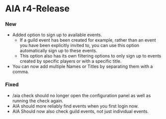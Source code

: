 # AIA r4-Release

### New
* Added option to sign up to available events.
    * If a guild event has been created for example, rather than an event you have been explicitly invited to, you can use this option automatically sign up to these events.
    * This option also has its own filtering options to only sign up to events created by specific players or with a specific title.
* You can now add multiple Names or Titles by separating them with a comma.
### Fixed
* /aia check should no longer open the configuration panel as well as running the check again.
* AIA should more reliably find events when you first login now.
* AIA Should now also check guild events, not just individual events.
